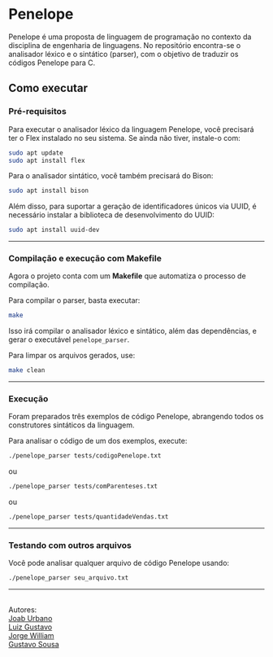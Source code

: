 # Penelope

Penelope é uma proposta de linguagem de programação no contexto da disciplina de engenharia de linguagens. No repositório encontra-se o analisador léxico e o sintático (parser), com o objetivo de traduzir os códigos Penelope para C.

## Como executar

### Pré-requisitos

Para executar o analisador léxico da linguagem Penelope, você precisará ter o Flex instalado no seu sistema. Se ainda não tiver, instale-o com:

```bash
sudo apt update
sudo apt install flex
```

Para o analisador sintático, você também precisará do Bison:

```bash
sudo apt install bison
```

Além disso, para suportar a geração de identificadores únicos via UUID, é necessário instalar a biblioteca de desenvolvimento do UUID:

```bash
sudo apt install uuid-dev
```

---

### Compilação e execução com Makefile

Agora o projeto conta com um **Makefile** que automatiza o processo de compilação.

Para compilar o parser, basta executar:

```bash
make
```

Isso irá compilar o analisador léxico e sintático, além das dependências, e gerar o executável `penelope_parser`.

Para limpar os arquivos gerados, use:

```bash
make clean
```

---

### Execução

Foram preparados três exemplos de código Penelope, abrangendo todos os construtores sintáticos da linguagem.

Para analisar o código de um dos exemplos, execute:

```bash
./penelope_parser tests/codigoPenelope.txt
```

ou

```bash
./penelope_parser tests/comParenteses.txt
```

ou

```bash
./penelope_parser tests/quantidadeVendas.txt
```

---

### Testando com outros arquivos

Você pode analisar qualquer arquivo de código Penelope usando:

```bash
./penelope_parser seu_arquivo.txt
```

---

<br>Autores:<br>
<a href="https://github.com/JoabUrbano">Joab Urbano</a><br>
<a href="https://github.com/luizgustavoou">Luiz Gustavo</a><br>
<a href="https://github.com/Jorgelino328">Jorge William</a><br>
<a href="https://github.com/Gustavobiz">Gustavo Sousa</a><br>